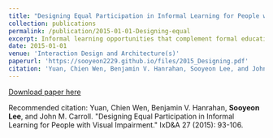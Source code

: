 ```yaml
---
title: "Designing Equal Participation in Informal Learning for People with Visual Impairment"
collection: publications
permalink: /publication/2015-01-01-Designing-equal
excerpt: Informal learning opportunities that complement formal education with diversity and flexibility are abundant in our daily lives. While sighted people take advantage of such learning and may take it for granted, people with visual impairment are sometimes excluded, due to their sight loss, from accessing informal learning, social interaction, and civic engagement. In this sense, they are not equal participants in the highly visual, sighted world. This paper investigates the needs of people with visual impairment, identifies issues, and suggests a direction to support equal participation. We propose four environment scenarios, grounded in our field work, to describe how to support learning and interaction in a sighted world. We discuss how design implications derived from our scenario-based analysis can help guide technological interventions.
date: 2015-01-01
venue: 'Interaction Design and Architecture(s)'
paperurl: 'https://sooyeon2229.github.io/files/2015_Designing.pdf'
citation: 'Yuan, Chien Wen, Benjamin V. Hanrahan, Sooyeon Lee, and John M. Carroll. "Designing Equal Participation in Informal Learning for People with Visual Impairment." IxD&A 27 (2015): 93-106.'
---
```


[Download paper here](https://sooyeon2229.github.io/files/2015_Designing.pdf')

Recommended citation: Yuan, Chien Wen, Benjamin V. Hanrahan, **Sooyeon Lee**, and John M. Carroll. "Designing Equal Participation in Informal Learning for People with Visual Impairment." IxD&A 27 (2015): 93-106.
